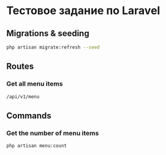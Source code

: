 # Тестовое задание по Laravel

## Migrations & seeding
```bash
php artisan migrate:refresh --seed
```

## Routes
### Get all menu items
```bash
/api/v1/menu
```

## Commands
### Get the number of menu items
```bash
php artisan menu:count
```
